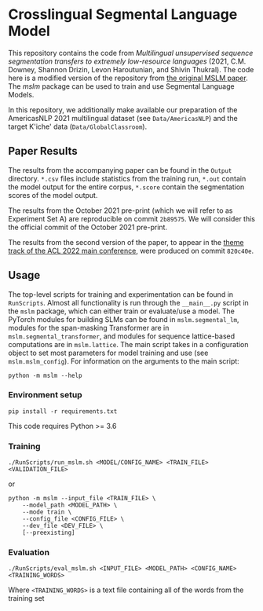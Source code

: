 # Crosslingual Segmental Language Model

This repository contains the code from
 _Multilingual unsupervised sequence segmentation transfers to extremely low-resource languages_ (2021,
 C.M. Downey, Shannon Drizin, Levon Haroutunian, and Shivin Thukral). The code
 here is a modified version of the repository from [the original MSLM paper](https://github.com/cmdowney88/SegmentalLMs).
 The _mslm_ package can be used to train and use Segmental Language Models.

In this repository, we additionally make available our preparation of the
AmericasNLP 2021 multilingual dataset (see `Data/AmericasNLP`) and the target
K'iche' data (`Data/GlobalClassroom`).

## Paper Results

The results from the accompanying paper can be found in the `Output` directory.
 `*.csv` files include statistics from the training run, `*.out` contain the
  model output for the entire corpus, `*.score` contain the segmentation scores
  of the model output.

The results from the October 2021 pre-print (which we will refer to as
 Experiment Set A) are reproducible on commit `2b89575`. We will consider this the
 official commit of the October 2021 pre-print.
 
The results from the second version of the paper, to appear in the [theme track of
 the ACL 2022 main conference](https://www.2022.aclweb.org/callpapers), were
 produced on commit `820c40e`.
 
## Usage

The top-level scripts for training and experimentation can be found in
 `RunScripts`. Almost all functionality is run through the `__main__.py` script
 in the `mslm` package, which can either train or evaluate/use a model. The
 PyTorch modules for building SLMs can be found in `mslm.segmental_lm`, modules
 for the span-masking Transformer are in `mslm.segmental_transformer`, and
 modules for sequence lattice-based computations are in `mslm.lattice`. The main
 script takes in a configuration object to set most parameters for model
 training and use (see `mslm.mslm_config`). For information on the arguments to
 the main script:
     
    python -m mslm --help

### Environment setup
    pip install -r requirements.txt

This code requires Python >= 3.6

### Training
    ./RunScripts/run_mslm.sh <MODEL/CONFIG_NAME> <TRAIN_FILE> <VALIDATION_FILE>
or 

    python -m mslm --input_file <TRAIN_FILE> \
        --model_path <MODEL_PATH> \
        --mode train \
        --config_file <CONFIG_FILE> \
        --dev_file <DEV_FILE> \
        [--preexisting]

### Evaluation
    ./RunScripts/eval_mslm.sh <INPUT_FILE> <MODEL_PATH> <CONFIG_NAME> <TRAINING_WORDS>

Where `<TRAINING_WORDS>` is a text file containing all of the words from the 
training set
